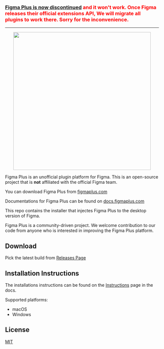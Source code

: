 <h3 style="color:red">
<a href="https://spectrum.chat/figma-plus/general/thank-you-and-good-bye~ef95c63c-b8e1-4885-8404-d8bf08fdb1d0">Figma Plus is now discontinued</a> and it won't work.  Once Figma releases their official extensions API, We will migrate all plugins to work there.  Sorry for the inconvenience.
</h3>
<hr/>
<p align="center">
<img src="https://user-images.githubusercontent.com/1207863/57219355-7bbff780-7000-11e9-8218-d0447d9e289e.png" height="450" />
</p>

Figma Plus is an unofficial plugin platform for Figma.  This is an open-source project that is **not** affiliated with the official Figma team.

You can download Figma Plus from [figmaplus.com](https://figmaplus.com)

Documentations for Figma Plus can be found on [docs.figmaplus.com](http://docs.figmaplus.com)

This repo contains the installer that injectes Figma Plus to the desktop version of Figma.

Figma Plus is a community-driven project. We welcome contribution to our code from anyone who is interested in improving the Figma Plus platform.

## Download	

Pick the latest build from [Releases Page](https://github.com/figma-plus/installer/releases)	
 
 
## Installation Instructions	

The installations instructions can be found on the [Instructions](https://docs.figmaplus.com/#/userGuide/installation) page in the docs.

Supported platforms:	
- macOS	
- Windows	

## License	

[MIT](LICENSE.md)
